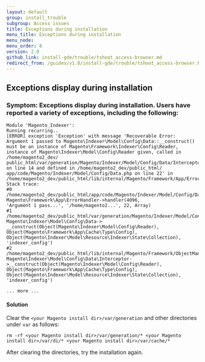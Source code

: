 ```yaml
---
layout: default
group: install_trouble
subgroup: Access issues
title: Exceptions during installation
menu_title: Exceptions during installation
menu_node: 
menu_order: 8
version: 2.0
github_link: install-gde/trouble/tshoot_access-browser.md
redirect_from: /guides/v1.0/install-gde/trouble/tshoot_access-browser.html
---
```



<h2 id="install-trouble-except">Exceptions display during installation</h2>

### Symptom: Exceptions display during installation. Users have reported a variety of exceptions, including the following:

	Module 'Magento_Indexer':
	Running recurring..
	[ERROR] exception 'Exception' with message 'Recoverable Error: Argument 1 passed to Magento\Indexer\Model\Config\Data::__construct() must be an instance of Magento\Framework\Indexer\Config\Reader, instance of Magento\Indexer\Model\Config\Reader given, called in /home/magento2_dev/
	public_html/var/generation/Magento/Indexer/Model/Config/Data/Interceptor.php on line 14 and defined in /home/magento2_dev/public_html/
	app/code/Magento/Indexer/Model/Config/Data.php on line 22' in /home/magento2_dev/public_html/lib/internal/Magento/Framework/App/ErrorHandler.php:67
	Stack trace:
	#0 /home/magento2_dev/public_html/app/code/Magento/Indexer/Model/Config/Data.php(22): Magento\Framework\App\ErrorHandler->handler(4096, 
	'Argument 1 pass...', '/home/magento2...', 22, Array)
	#1 /home/magento2_dev/public_html/var/generation/Magento/Indexer/Model/Config/Data/Interceptor.php(14): Magento\Indexer\Model\Config\Data->
	__construct(Object(Magento\Indexer\Model\Config\Reader), Object(Magento\Framework\App\Cache\Type\Config), Object(Magento\Indexer\Model\Resource\Indexer\State\Collection), 'indexer_config')
	#2 /home/magento2_dev/public_html/lib/internal/Magento/Framework/ObjectManager/Factory/AbstractFactory.php(103): Magento\Indexer\Model\Config\Data\Interceptor->__construct(Object(Magento\Indexer\Model\Config\Reader), Object(Magento\Framework\App\Cache\Type\Config), 
	Object(Magento\Indexer\Model\Resource\Indexer\State\Collection), 'indexer_config')

	... more ...
	
#### Solution
Clear the `<your Magento install dir>/var/generation` and other directories under `var` as follows:

	rm -rf <your Magento install dir>/var/generation/* <your Magento install dir>/var/di/* <your Magento install dir>/var/cache/* 

After clearing the directories, try the installation again.
